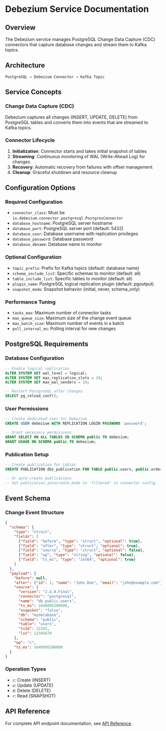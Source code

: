 # Debezium Service Documentation

## Overview
The Debezium service manages PostgreSQL Change Data Capture (CDC) connectors that capture database changes and stream them to Kafka topics.

## Architecture
```
PostgreSQL → Debezium Connector → Kafka Topic
```

## Service Concepts

### Change Data Capture (CDC)
Debezium captures all changes (INSERT, UPDATE, DELETE) from PostgreSQL tables and converts them into events that are streamed to Kafka topics.

### Connector Lifecycle
1. **Initialization**: Connector starts and takes initial snapshot of tables
2. **Streaming**: Continuous monitoring of WAL (Write-Ahead Log) for changes
3. **Recovery**: Automatic recovery from failures with offset management
4. **Cleanup**: Graceful shutdown and resource cleanup

## Configuration Options

### Required Configuration
- `connector_class`: Must be `io.debezium.connector.postgresql.PostgresConnector`
- `database_hostname`: PostgreSQL server hostname
- `database_port`: PostgreSQL server port (default: 5432)
- `database_user`: Database username with replication privileges
- `database_password`: Database password
- `database_dbname`: Database name to monitor

### Optional Configuration
- `topic_prefix`: Prefix for Kafka topics (default: database name)
- `schema_include_list`: Specific schemas to monitor (default: all)
- `table_include_list`: Specific tables to monitor (default: all)
- `plugin_name`: PostgreSQL logical replication plugin (default: pgoutput)
- `snapshot_mode`: Snapshot behavior (initial, never, schema_only)

### Performance Tuning
- `tasks_max`: Maximum number of connector tasks
- `max_queue_size`: Maximum size of the change event queue
- `max_batch_size`: Maximum number of events in a batch
- `poll_interval_ms`: Polling interval for new changes

## PostgreSQL Requirements

### Database Configuration
```sql
-- Enable logical replication
ALTER SYSTEM SET wal_level = logical;
ALTER SYSTEM SET max_replication_slots = 10;
ALTER SYSTEM SET max_wal_senders = 10;

-- Restart PostgreSQL after changes
SELECT pg_reload_conf();
```

### User Permissions
```sql
-- Create dedicated user for Debezium
CREATE USER debezium WITH REPLICATION LOGIN PASSWORD 'password';

-- Grant necessary permissions
GRANT SELECT ON ALL TABLES IN SCHEMA public TO debezium;
GRANT USAGE ON SCHEMA public TO debezium;
```

### Publication Setup
```sql
-- Create publication for tables
CREATE PUBLICATION dbz_publication FOR TABLE public.users, public.orders;

-- Or auto-create publications
-- Set publication_autocreate_mode to 'filtered' in connector config
```

## Event Schema

### Change Event Structure
```json
{
  "schema": {
    "type": "struct",
    "fields": [
      {"field": "before", "type": "struct", "optional": true},
      {"field": "after", "type": "struct", "optional": true},
      {"field": "source", "type": "struct", "optional": false},
      {"field": "op", "type": "string", "optional": false},
      {"field": "ts_ms", "type": "int64", "optional": true}
    ]
  },
  "payload": {
    "before": null,
    "after": {"id": 1, "name": "John Doe", "email": "john@example.com"},
    "source": {
      "version": "2.4.0.Final",
      "connector": "postgresql",
      "name": "db.public.users",
      "ts_ms": 1640995200000,
      "snapshot": "false",
      "db": "mydatabase",
      "schema": "public",
      "table": "users",
      "txId": 12345,
      "lsn": 12345678
    },
    "op": "c",
    "ts_ms": 1640995200000
  }
}
```

### Operation Types
- `c`: Create (INSERT)
- `u`: Update (UPDATE)
- `d`: Delete (DELETE)
- `r`: Read (SNAPSHOT)

## API Reference
For complete API endpoint documentation, see [API Reference](../docs/api.md#debezium-endpoints).
